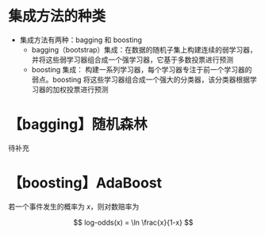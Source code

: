 # 集成方法的种类

- 集成方法有两种：bagging 和 boosting
  - bagging（bootstrap）集成：在数据的随机子集上构建连续的弱学习器，并将这些弱学习器组合成一个强学习器，它基于多数投票进行预测
  - boosting 集成： 构建一系列学习器，每个学习器专注于前一个学习器的弱点。boosting 将这些学习器组合成一个强大的分类器，该分类器根据学习器的加权投票进行预测

# 【bagging】随机森林

待补充

# 【boosting】AdaBoost

若一个事件发生的概率为 $x$，则对数赔率为

$$
log-odds(x) = \ln \frac{x}{1-x}
$$
